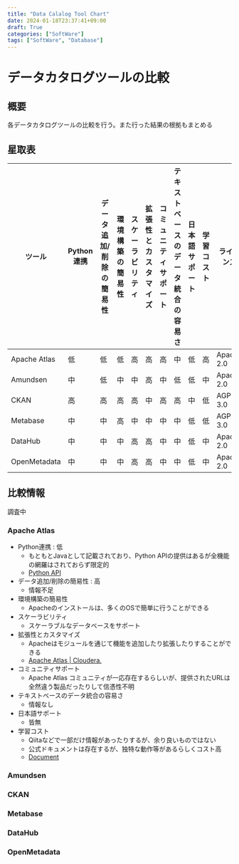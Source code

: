 ```yaml
---
title: "Data Calalog Tool Chart"
date: 2024-01-18T23:37:41+09:00
draft: True
categories: ["SoftWare"]
tags: ["SoftWare", "Database"]
---
```

# データカタログツールの比較

## 概要

各データカタログツールの比較を行う。また行った結果の根拠もまとめる

## 星取表

| ツール          | Python連携 | データ追加/削除の簡易性 | 環境構築の簡易性 | スケーラビリティ | 拡張性とカスタマイズ | コミュニティサポート | テキストベースのデータ統合の容易さ | 日本語サポート | 学習コスト | ライセンス   |
|-----------------|------------|-----------------------|----------------|----------------|-------------------|------------------|-----------------------------|----------------|------------|------------|
| Apache Atlas    | 低         | 低                    | 低             | 高             | 高               | 高              | 中                          | 低             | 高         | Apache 2.0 |
| Amundsen        | 中         | 低                    | 中             | 中             | 高               | 中              | 低                          | 低             | 中         | Apache 2.0 |
| CKAN            | 高         | 高                    | 高             | 高             | 中               | 高              | 高                          | 中             | 低         | AGPL-3.0   |
| Metabase        | 中         | 中                    | 高             | 中             | 中               | 中              | 中                          | 低             | 低         | AGPL-3.0   |
| DataHub         | 中         | 中                    | 中             | 高             | 高               | 中              | 中                          | 低             | 中         | Apache 2.0 |
| OpenMetadata    | 中         | 中                    | 中             | 高             | 高               | 中              | 中                          | 低             | 中         | Apache 2.0 |

## 比較情報

調査中

### Apache Atlas

- Python連携 : 低
  - もともとJavaとして記載されており、Python APIの提供はあるが全機能の網羅はされておらず限定的
  - [Python API](https://github.com/apache/atlas/tree/master/intg/src/main/python)
- データ追加/削除の簡易性 : 高
  - 情報不足
- 環境構築の簡易性 
  - Apacheのインストールは、多くのOSで簡単に行うことができる
- スケーラビリティ 
  - スケーラブルなデータベースをサポート
- 拡張性とカスタマイズ 
  - Apacheはモジュールを通じて機能を追加したり拡張したりすることができる
  - [Apache Atlas | Cloudera.](https://jp.cloudera.com/products/open-source/apache-hadoop/apache-atlas.html.)
- コミュニティサポート 
  - Apache Atlas コミュニティが一応存在するらしいが、提供されたURLは全然違う製品だったりして信憑性不明
- テキストベースのデータ統合の容易さ 
  - 情報なし
- 日本語サポート 
  - 皆無
- 学習コスト
  - Qiitaなどで一部だけ情報があったりするが、余り良いものではない
  - 公式ドキュメントは存在するが、独特な動作等があるらしくコスト高
  - [Document](https://atlas.apache.org/#/)

### Amundsen
### CKAN
### Metabase
### DataHub
### OpenMetadata